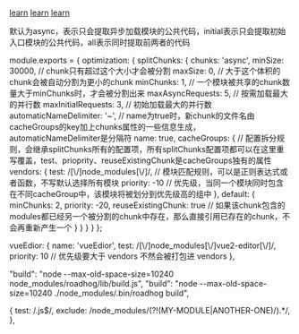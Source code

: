 #### 
[learn](https://github.com/wlx200510/webpack4.x-learn)
[learn](https://blog.csdn.net/qq_16339527/article/details/80641245)
[learn](https://github.com/frontend9/fe9-library/issues/242)

默认为async，表示只会提取异步加载模块的公共代码，initial表示只会提取初始入口模块的公共代码，all表示同时提取前两者的代码

module.exports = {
  optimization: {
    splitChunks: {
      chunks: 'async',
      minSize: 30000, // chunk只有超过这个大小才会被分割
      maxSize: 0, // 大于这个体积的chunk会被自动分割为更小的chunk
      minChunks: 1, // 一个模块被共享的chunk数量大于minChunks时，才会被分割出来
      maxAsyncRequests: 5, // 按需加载最大的并行数
      maxInitialRequests: 3, // 初始加载最大的并行数
      automaticNameDelimiter: '~', // name为true时，新chunk的文件名由cacheGroups的key加上chunks属性的一些信息生成，automaticNameDelimiter是分隔符
      name: true,
      cacheGroups: {  // 配置拆分规则，会继承splitChunks所有的配置项，所有splitChunks配置项都可以在这里重写覆盖，test、prioprity、reuseExistingChunk是cacheGroups独有的属性
        vendors: {
          test: /[\\/]node_modules[\\/]/, // 模块匹配规则，可以是正则表达式或者函数，不写默认选择所有模块
          priority: -10 // 优先级，当同一个模块同时包含在不同cacheGroup中，该模块将被划分到优先级高的组中
        },
        default: {
          minChunks: 2,
          priority: -20,
          reuseExistingChunk: true  // 如果该chunk包含的modules都已经另一个被分割的chunk中存在，那么直接引用已存在的chunk，不会再重新产生一个
        }
      }
    }
  }
};

vueEdior: {
  name: 'vueEdior',
  test: /[\\/]node_modules[\\/]vue2-editor[\\/]/,
  priority: 10  // 优先级要大于 vendors 不然会被打包进 vendors
},



"build": "node --max-old-space-size=10240 node_modules/roadhog/lib/build.js",
"build": "node --max-old-space-size=10240 ./node_modules/.bin/roadhog build",


{
  test: /\.js$/,
  exclude: /node_modules\/(?!(MY-MODULE|ANOTHER-ONE)\/).*/,
},